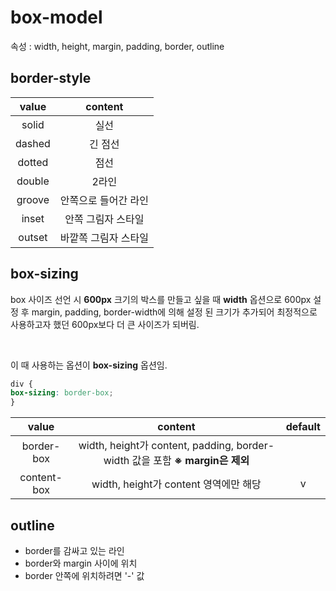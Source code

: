 # box-model

속성 : width, height, margin, padding, border, outline

## border-style

| value  |       content        |
| :----: | :------------------: |
| solid  |         실선         |
| dashed |       긴 점선        |
| dotted |         점선         |
| double |        2라인         |
| groove | 안쪽으로 들어간 라인 |
| inset  |  안쪽 그림자 스타일  |
| outset | 바깥쪽 그림자 스타일 |

## box-sizing

box 사이즈 선언 시 **600px** 크기의 박스를 만들고 싶을 때 **width** 옵션으로 600px 설정 후 margin, padding, border-width에 의해 설정 된 크기가 추가되어 최정적으로 사용하고자 했던 600px보다 더 큰 사이즈가 되버림. 

<br>

이 때 사용하는 옵션이 **box-sizing** 옵션임.

```css
div {
box-sizing: border-box;
}
```

|    value    |                                   content                                    | default |
| :---------: | :--------------------------------------------------------------------------: | :-----: |
| border-box  | width, height가 content, padding, border-width 값을 포함 **※ margin은 제외** |         |
| content-box |                    width, height가 content 영역에만 해당                     |    v    |

## outline

- border를 감싸고 있는 라인
- border와 margin 사이에 위치
- border 안쪽에 위치하려면 '-' 값


